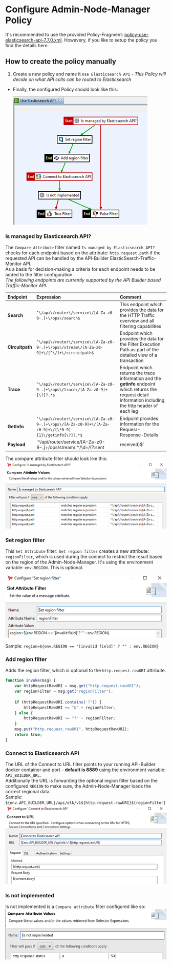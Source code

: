 # Configure Admin-Node-Manager Policy

It's recommended to use the provided Policy-Fragment: [policy-use-elasticsearch-api-7.7.0.xml](nodemanager/policy-use-elasticsearch-api-7.7.0.xml). 
Howevery, if you like to setup the policy you find the details here.

## How to create the policy manually

1. Create a new policy and name it `Use Elasticsearch API` - *This Policy will decide on what API calls can be routed to Elasticsearch*
- Finally, the configured Policy should look like this:

  ![use ES API](../imgs/node-manager-use-es-api.png)  

### Is managed by Elasticsearch API?

The `Compare Attribute` filter named `Is managed by Elasticsearch API?` checks for each endpoint based on the attribute: `http.request.path` if the requested API can be handled by the API-Builder ElasticSearch-Traffic-Monitor API.  
As a basis for decision-making a criteria for each endpoint needs to be added to the filter configuration.  
_The following endpoints are currently supported by the API Builder based Traffic-Monitor API._  

| Endpoint       | Expression               | Comment | 
| :---          | :---                 | :---  |
| **Search**     | `^\/api\/router\/service\/[A-Za-z0-9-.]+\/ops\/search$` | This endpoint which provides the data for the HTTP Traffic overview and all filtering capabilities|
| **Circuitpath**     | `^\/api\/router\/service\/[A-Za-z0-9-.]+\/ops\/stream\/[A-Za-z0-9]+\/[^\/]+\/circuitpath$` | Endpoint which provides the data for the Filter Execution Path as part of the detailed view of a transaction|
| **Trace**     | `^\/api\/router\/service\/[A-Za-z0-9-.]+\/ops\/trace\/[A-Za-z0-9]+[\?]?.*$` | Endpoint which returns the trace information and the **getinfo** endpoint which returns the request detail information including the http header of each leg|
| **GetInfo**     | `^\/api\/router\/service\/[A-Za-z0-9-.]+\/ops\/[A-Za-z0-9]+\/[A-Za-z0-9]+\/[\*0-9]{1}\/getinfo[\?]?.*$` |Endpoint provides information for the Requesr- Response-Details|
| **Payload**     | `^\/api\/router\/service\/[A-Za-z0-9-.]+\/ops\/stream\/.*\/\d+\/(?:sent|received)$` |Payload endpoint|


The compare attribute filter should look like this:   
![Is API Managed](../imgs/IsmanagedbyElasticsearchAPI.png)  

### Set region filter

This `Set Attribute` filter: `Set region filter` creates a new attribute: `regionFilter`, which is used during the connect to restrict the result based on the region of the Admin-Node-Manager. It's using the environment variable: `env.REGION`. This is optional.  

![Set region filter](../imgs/setRegionFilter.png)  

Sample:  `region=${env.REGION == '[invalid field]' ? "" : env.REGION}`

### Add region filter

Adds the region filter, which is optional to the `http.request.rawURI` attribute.

```javascript
function invoke(msg) {
    var httpRequestRawURI = msg.get("http.request.rawURI");
    var regionFilter = msg.get("regionFilter");

    if (httpRequestRawURI.contains('?')) {
        httpRequestRawURI += "&" + regionFilter;
    } else {
        httpRequestRawURI += "?" + regionFilter;
    }
    msg.put("http.request.rawURI", httpRequestRawURI);
    return true;
}
```

### Connect to Elasticsearch API

The URL of the Connect to URL filter points to your running API-Builder docker container and port - **default is 8889** using the environment variable: `API_BUILDER_URL`.  
Additionally the URL is forwarding the optional region filter based on the configured `REGION` to make sure, the Admin-Node-Manager loads the correct regional data.  
Sample: `${env.API_BUILDER_URL}/api/elk/v1${http.request.rawURI}${regionFilter}`  
![Connect to ES API](../imgs/connect-to-elasticsearch-api.png)  

### Is not implemented
Is not implemented is a `Compare attribute` filter configured like so:  
![Is not implemented](../imgs/is_not_implemented.png)  
